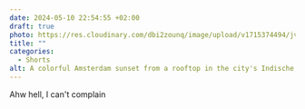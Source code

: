 ```yaml
---
date: 2024-05-10 22:54:55 +02:00
draft: true
photo: https://res.cloudinary.com/dbi2zounq/image/upload/v1715374494/jvfrseyib9lqnxpaj3wk.jpg
title: ""
categories:
  - Shorts
alt: A colorful Amsterdam sunset from a rooftop in the city's Indische Buurt, facing the city's center
---
```


Ahw hell, I can't complain
